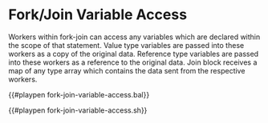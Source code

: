 # Fork/Join Variable Access

Workers within fork-join can access any variables which are declared within the scope of that statement.
Value type variables are passed into these workers as a copy of the original data.
Reference type variables are passed into these workers as a reference to the original data.
Join block receives a map of any type array which contains the data sent from the respective workers.

{{#playpen fork-join-variable-access.bal}}

{{#playpen fork-join-variable-access.sh}}
